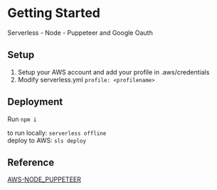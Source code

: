 # Getting Started 

Serverless - Node - Puppeteer and Google Oauth 


## Setup 
1. Setup your AWS account and add your profile in .aws/credentials 
2. Modify serverless.yml `profile: <profilename>`

## Deployment

Run `npm i` 

to run locally: `serverless offline`   
deploy to AWS: `sls deploy`

 ## Reference
[AWS-NODE_PUPPETEER](https://serverless.com/examples/aws-node-puppeteer/)

